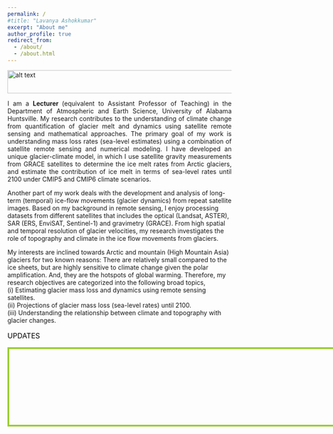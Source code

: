 ```yaml
---
permalink: /
#title: "Lavanya Ashokkumar"
excerpt: "About me"
author_profile: true
redirect_from: 
  - /about/
  - /about.html
---
```


<img src="https://www.nasa.gov/sites/default/files/thumbnails/image/b40i5232.jpg" alt="alt text" width="1000"  height="52">
<p align="justify">
I am a <b>Lecturer </b> (equivalent to Assistant Professor of Teaching) in the Department of Atmospheric and Earth Science, University of Alabama Huntsville. My research contributes to the understanding of climate change from quantification of glacier melt and dynamics using satellite remote sensing and mathematical approaches. The primary goal of my work is understanding mass loss rates (sea-level estimates) using a combination of satellite remote sensing and numerical modeling. I have developed an unique glacier-climate model, in which I use satellite gravity measurements from GRACE satellites to determine the ice melt rates from Arctic glaciers, and estimate the contribution of ice melt in terms of sea-level rates until 2100 under CMIP5 and CMIP6 climate scenarios. <br>

Another part of my work deals with the development and analysis of  long-term (temporal) ice-flow movements (glacier dynamics) from repeat satellite images. Based on my background in remote sensing, I enjoy processing datasets from different satellites that includes the optical (Landsat, ASTER), SAR (ERS, EnviSAT, Sentinel-1) and gravimetry (GRACE). From high spatial and temporal resolution of glacier velocities, my research investigates the role of topography and climate in the ice flow movements from glaciers. <br> 

My interests are inclined towards Arctic and mountain (High Mountain Asia) glaciers for two known reasons: There are relatively small compared to the ice sheets, but are highly sensitive to climate change given the polar amplification. And, they are the hotspots of global warming. Therefore, my research objectives are categorized into the following broad topics, <br>
(i) Estimating glacier mass loss and dynamics using remote sensing satellites. <br>
(ii) Projections of glacier mass loss (sea-level rates) until 2100. <br>
(iii) Understanding the relationship between climate and topography with glacier changes. <br>
</p>
 <p style = "font-size:16px;color:black;">UPDATES </p> 
 <div style="height:150px;width:800px;overflow:auto;border:4px solid yellowgreen;padding:2%">
<marquee behavior="scroll" direction="up" scrolldelay="800" style="height:200px;">
<b>Dec 2022</b> - Co-hosted a AGU session ED55A ‘Advancing Community, Equity, and Inclusion in the Polar and Alpine Sciences’, AGU Fall Meeting, Chicago, IL.  <br>
Presented a talk ‘ 'Progress and challenges by early career polar scientists (USAPECS) in addressing inclusivity, diversity, equity, and accessibility' <br>
<b>Nov 2022</b> - PSECCO travel grant to attend AGU Fall Meeting 2022. <br>
<b>Sept 2022</b> - Started as a Lecturer, University of Alabama Huntsville. <br>
</marquee>
</div>



